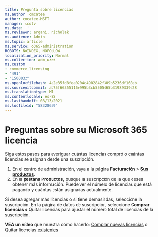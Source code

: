 ```yaml
---
title: Pregunta sobre licencias
ms.author: cmcatee
author: cmcatee-MSFT
manager: scotv
ms.date: ''
ms.reviewer: argani, nicholak
ms.audience: Admin
ms.topic: article
ms.service: o365-administration
ROBOTS: NOINDEX, NOFOLLOW
localization_priority: Normal
ms.collection: Adm_O365
ms.custom:
- commerce_licensing
- "491"
- "1500032"
ms.openlocfilehash: 4a2e35fd8fea0204c4902842f309b5236df160eb
ms.sourcegitcommit: ab75f66355116e995b3cb5505465b31989339e28
ms.translationtype: MT
ms.contentlocale: es-ES
ms.lasthandoff: 08/13/2021
ms.locfileid: "58328639"
---
```

# <a name="questions-about-your-microsoft-365-license"></a>Preguntas sobre su Microsoft 365 licencia

Siga estos pasos para averiguar cuántas licencias compró o cuántas licencias se asignan desde una suscripción.
  
1. En el centro de administración, vaya a la página **Facturación** \> **[Sus productos](https://go.microsoft.com/fwlink/p/?linkid=842054)**.
2. En la **pestaña Productos,** busque la suscripción de la que desea obtener más información. Puede ver el número de licencias que está pagando y cuántas están asignadas actualmente.

Si desea agregar más licencias o si tiene demasiadas, seleccione la suscripción. En la página de datos de suscripción, seleccione **Comprar licencias** **o** Quitar licencias para ajustar el número total de licencias de la suscripción.

**VEA un vídeo** que muestra cómo hacerlo: [Comprar nuevas licencias](https://go.microsoft.com/fwlink/p/?linkid=2154857) o Quitar licencias [existentes](https://go.microsoft.com/fwlink/p/?linkid=2154938)